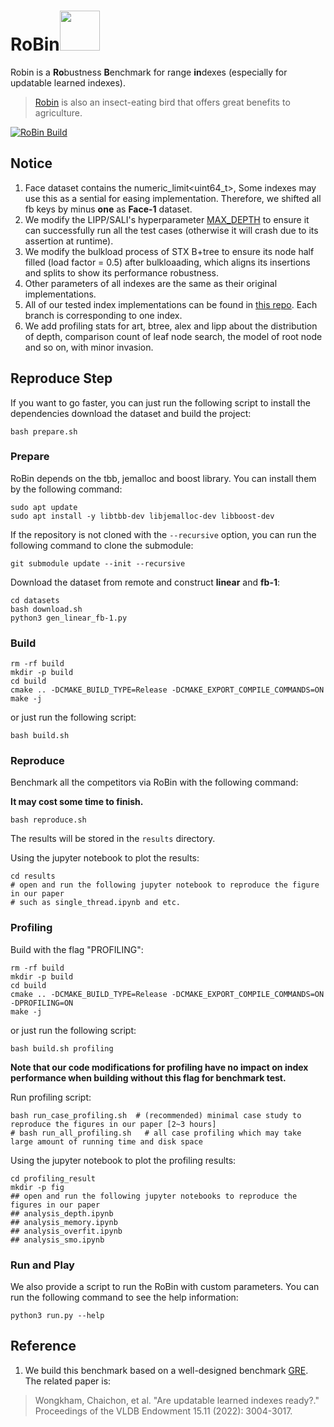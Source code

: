 
# RoBin<img src="https://github.com/user-attachments/assets/88d35c0c-6286-418d-8ce4-83328711a4ef" width="64" height="64" />

Robin is a **Ro**bustness **B**enchmark for range **in**dexes (especially for updatable learned indexes).

> [Robin](https://en.wikipedia.org/wiki/European_robin) is also an insect-eating bird that offers great benefits to agriculture.

[![RoBin Build](https://github.com/cds-ruc/RoBin/actions/workflows/cmake-build.yml/badge.svg)](https://github.com/cds-ruc/RoBin/actions/workflows/cmake-build.yml)

## Notice

1. Face dataset contains the numeric_limit<uint64_t>, Some indexes may use this as a sential for easing implementation. Therefore, we shifted all fb keys by minus **one** as **Face-1** dataset.
2. We modify the LIPP/SALI's hyperparameter [MAX_DEPTH](https://github.com/cds-ruc/IndexRepo/blob/b237911cb31fc0a94c1b1911b0fbcadb8fd0870f/src/core/lipp.h#L1088) to ensure it can successfully run all the test cases (otherwise it will crash due to its assertion at runtime).
3. We modify the bulkload process of STX B+tree to ensure its node half filled (load factor = 0.5) after bulkloaading, which aligns its insertions and splits to show its performance robustness.
4. Other parameters of all indexes are the same as their original implementations.
5. All of our tested index implementations can be found in [this repo](https://github.com/cds-ruc/IndexRepo). Each branch is corresponding to one index.
6. We add profiling stats for art, btree, alex and lipp about the distribution of depth, comparison count of leaf node search, the model of root node and so on, with minor invasion.

## Reproduce Step

If you want to go faster, you can just run the following script to install the dependencies download the dataset and build the project:

```shell
bash prepare.sh
```

### Prepare
RoBin depends on the tbb, jemalloc and boost library. You can install them by the following command:

```shell
sudo apt update
sudo apt install -y libtbb-dev libjemalloc-dev libboost-dev
```

If the repository is not cloned with the `--recursive` option, you can run the following command to clone the submodule:

```shell
git submodule update --init --recursive
```

Download the dataset from remote and construct **linear** and **fb-1**:
```shell
cd datasets
bash download.sh
python3 gen_linear_fb-1.py
```

### Build
```shell
rm -rf build
mkdir -p build
cd build
cmake .. -DCMAKE_BUILD_TYPE=Release -DCMAKE_EXPORT_COMPILE_COMMANDS=ON
make -j
```
or just run the following script:
```shell
bash build.sh
```

### Reproduce

Benchmark all the competitors via RoBin with the following command:

**It may cost some time to finish.**
```shell
bash reproduce.sh
```

The results will be stored in the `results` directory.

Using the jupyter notebook to plot the results:
```shell
cd results
# open and run the following jupyter notebook to reproduce the figure in our paper
# such as single_thread.ipynb and etc.
```

### Profiling

Build with the flag "PROFILING":
```shell
rm -rf build
mkdir -p build
cd build
cmake .. -DCMAKE_BUILD_TYPE=Release -DCMAKE_EXPORT_COMPILE_COMMANDS=ON -DPROFILING=ON
make -j
```
or just run the following script:
```shell
bash build.sh profiling
```

**Note that our code modifications for profiling have no impact on index performance when building without this flag for benchmark test.**

Run profiling script:
```shell
bash run_case_profiling.sh  # (recommended) minimal case study to reproduce the figures in our paper [2~3 hours]
# bash run_all_profiling.sh   # all case profiling which may take large amount of running time and disk space
```

Using the jupyter notebook to plot the profiling results:
```shell
cd profiling_result
mkdir -p fig
## open and run the following jupyter notebooks to reproduce the figures in our paper
## analysis_depth.ipynb
## analysis_memory.ipynb
## analysis_overfit.ipynb
## analysis_smo.ipynb
```


### Run and Play
We also provide a script to run the RoBin with custom parameters. You can run the following command to see the help information:

```shell
python3 run.py --help
```


## Reference

1. We build this benchmark based on a well-designed benchmark [GRE](<https://github.com/gre4index/GRE>). The related paper is:
> Wongkham, Chaichon, et al. "Are updatable learned indexes ready?." Proceedings of the VLDB Endowment 15.11 (2022): 3004-3017.

